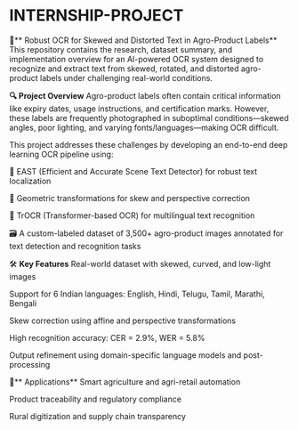 # INTERNSHIP-PROJECT


📘** Robust OCR for Skewed and Distorted Text in Agro-Product Labels**
This repository contains the research, dataset summary, and implementation overview for an AI-powered OCR system designed to recognize and extract text from skewed, rotated, and distorted agro-product labels under challenging real-world conditions.

**🔍 Project Overview**
Agro-product labels often contain critical information like expiry dates, usage instructions, and certification marks. However, these labels are frequently photographed in suboptimal conditions—skewed angles, poor lighting, and varying fonts/languages—making OCR difficult.

This project addresses these challenges by developing an end-to-end deep learning OCR pipeline using:

🧠 EAST (Efficient and Accurate Scene Text Detector) for robust text localization

🔁 Geometric transformations for skew and perspective correction

📖 TrOCR (Transformer-based OCR) for multilingual text recognition

🗃️ A custom-labeled dataset of 3,500+ agro-product images annotated for text detection and recognition tasks

🛠️ **Key Features**
Real-world dataset with skewed, curved, and low-light images

Support for 6 Indian languages: English, Hindi, Telugu, Tamil, Marathi, Bengali

Skew correction using affine and perspective transformations

High recognition accuracy: CER = 2.9%, WER = 5.8%

Output refinement using domain-specific language models and post-processing

📌** Applications**
Smart agriculture and agri-retail automation

Product traceability and regulatory compliance

Rural digitization and supply chain transparency
